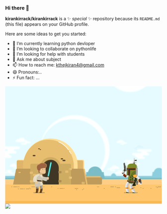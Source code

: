 ### Hi there 👋

**kirankirrack/kirankirrack** is a ✨ _special_ ✨ repository because its `README.md` (this file) appears on your GitHub profile.

Here are some ideas to get you started:

- 🌱 I’m currently learning python devloper
- 👯 I’m looking to collaborate on pythonlife
- 🤔 I’m looking for help with students
- 💬 Ask me about subject
- 📫 How to reach me: kthejkiran4@gmail.com
- 😄 Pronouns:..
- ⚡ Fun fact: ...
<div>
<img align="right" src="https://github.com/amandewatnitrr/amandewatnitrr/blob/main/terminal.gif"/>
  <br>
<div>
<img src="Desktop\PNG File (.png)">
</div>
